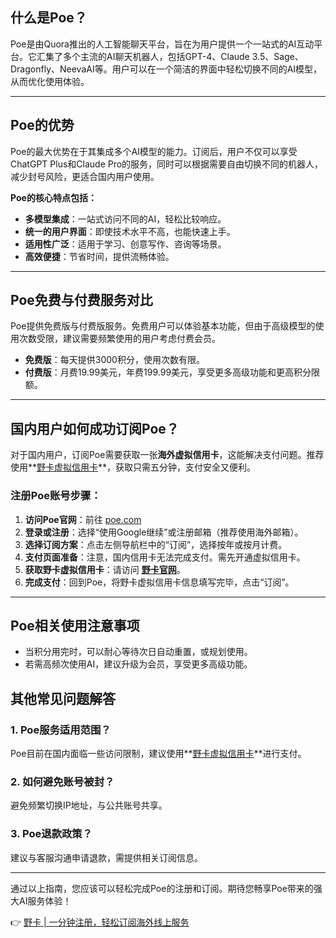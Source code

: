 ## 什么是Poe？

Poe是由Quora推出的人工智能聊天平台，旨在为用户提供一个一站式的AI互动平台。它汇集了多个主流的AI聊天机器人，包括GPT-4、Claude 3.5、Sage、Dragonfly、NeevaAI等。用户可以在一个简洁的界面中轻松切换不同的AI模型，从而优化使用体验。

---

## Poe的优势

Poe的最大优势在于其集成多个AI模型的能力。订阅后，用户不仅可以享受ChatGPT Plus和Claude Pro的服务，同时可以根据需要自由切换不同的机器人，减少封号风险，更适合国内用户使用。

**Poe的核心特点包括：**
- **多模型集成**：一站式访问不同的AI，轻松比较响应。
- **统一的用户界面**：即使技术水平不高，也能快速上手。
- **适用性广泛**：适用于学习、创意写作、咨询等场景。
- **高效便捷**：节省时间，提供流畅体验。

---

## Poe免费与付费服务对比

Poe提供免费版与付费版服务。免费用户可以体验基本功能，但由于高级模型的使用次数受限，建议需要频繁使用的用户考虑付费会员。

- **免费版**：每天提供3000积分，使用次数有限。
- **付费版**：月费19.99美元，年费199.99美元，享受更多高级功能和更高积分限额。

---

## 国内用户如何成功订阅Poe？

对于国内用户，订阅Poe需要获取一张**海外虚拟信用卡**，这能解决支付问题。推荐使用**[野卡虚拟信用卡](https://bit.ly/bewildcard)**，获取只需五分钟，支付安全又便利。

### 注册Poe账号步骤：

1. **访问Poe官网**：前往 [poe.com](https://poe.com)
2. **登录或注册**：选择“使用Google继续”或注册邮箱（推荐使用海外邮箱）。
3. **选择订阅方案**：点击左侧导航栏中的“订阅”，选择按年或按月计费。
4. **支付页面准备**：注意，国内信用卡无法完成支付。需先开通虚拟信用卡。
5. **获取野卡虚拟信用卡**：请访问 **[野卡官网](https://bit.ly/bewildcard)**。
6. **完成支付**：回到Poe，将野卡虚拟信用卡信息填写完毕，点击“订阅”。

---

## Poe相关使用注意事项

- 当积分用完时，可以耐心等待次日自动重置，或规划使用。
- 若需高频次使用AI，建议升级为会员，享受更多高级功能。

## 其他常见问题解答

### 1. Poe服务适用范围？

Poe目前在国内面临一些访问限制，建议使用**[野卡虚拟信用卡](https://bit.ly/bewildcard)**进行支付。

### 2. 如何避免账号被封？

避免频繁切换IP地址，与公共账号共享。

### 3. Poe退款政策？

建议与客服沟通申请退款，需提供相关订阅信息。

---

通过以上指南，您应该可以轻松完成Poe的注册和订阅。期待您畅享Poe带来的强大AI服务体验！

👉 [野卡 | 一分钟注册，轻松订阅海外线上服务](https://bit.ly/bewildcard)